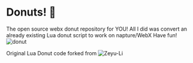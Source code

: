 # Donuts! 🍩

The open source webx donut repository for YOU!
All I did was convert an already existing Lua donut script to work on napture/WebX
Have fun!
![donut](screenshot/donut.gif)

Original Lua Donut code forked from ![Zeyu-Li](https://github.com/Zeyu-Li/spinning-donuts)
